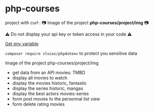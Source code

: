 # php-courses
project with curl :
📷 Image of the project **php-courses/project/img** 📷

⚠️ Do not display your api key or token access in your code ⚠️

[Get env variable](https://www.cloudways.com/blog/php-libraries/#dotenv)

`composer require vlucas/phpdotenv` to protect you sensitive data

Image of the project php-courses/project/img

* get data from an API movies: TMBD
* display all movies to watch
* display the movies historic, fantastic
* display the series historic, mangas
* display the best actors movies-series
* form post movies to the personnal list view 
* form delete rating movies

